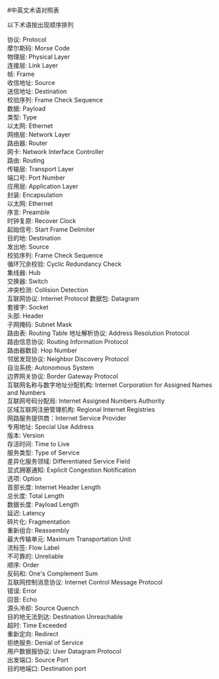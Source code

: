 #中英文术语对照表

以下术语按出现顺序排列

协议: Protocol  
摩尔斯码: Morse Code  
物理层: Physical Layer  
连接层: Link Layer  
帧: Frame  
收信地址: Source  
送信地址: Destination  
校验序列: Frame Check Sequence  
数据: Payload  
类型: Type    
以太网: Ethernet   
网络层: Network Layer  
路由器: Router  
网卡: Network Interface Controller  
路由: Routing  
传输层: Transport Layer  
端口号: Port Number  
应用层: Application Layer  
封装: Encapsulation  
以太网: Ethernet  
序言: Preamble  
时钟复原: Recover Clock  
起始信号: Start Frame Delimiter  
目的地: Destination  
发出地: Source  
校验序列: Frame Check Sequence  
循环冗余校验: Cyclic Redundancy Check  
集线器: Hub  
交换器: Switch  
冲突检测: Collision Detection  
互联网协议: Internet Protocol
数据包: Datagram  
套接字: Socket  
头部: Header  
子网掩码: Subnet Mask  
路由表: Routing Table
地址解析协议: Address Resolution Protocol   
路由信息协议: Routing Information Protocol  
路由器数目: Hop Number  
邻居发现协议: Neighbor Discovery Protocol  
自治系统: Autonomous System    
边界网关协议: Border Gateway Protocol  
互联网名称与数字地址分配机构: Internet Corporation for Assigned Names and Numbers  
互联网号码分配局: Internet Assigned Numbers Authority  
区域互联网注册管理机构: Regional Internet Registries  
网路服务提供商：Internet Service Provider  
专用地址: Special Use Address  
版本: Version  
存活时间: Time to Live    
服务类型: Type of Service  
差异化服务领域: Differentiated Service Field  
显式拥塞通知: Explicit Congestion Notification  
选项: Option  
首部长度: Internet Header Length  
总长度: Total Length  
数据长度: Payload Length  
延迟: Latency  
碎片化: Fragmentation  
重新组合: Reassembly  
最大传输单元: Maximum Transportation Unit  
流标签: Flow Label  
不可靠的: Unreliable  
顺序: Order  
反码和: One's Complement Sum  
互联网控制消息协议: Internet Control Message Protocol  
错误: Error  
回音: Echo  
源头冷却: Source Quench  
目的地无法到达: Destination Unreachable  
超时: Time Exceeded  
重新定向: Redirect  
拒绝服务: Denial of Service  
用户数据报协议: User Datagram Protocol   
出发端口: Source Port  
目的地端口: Destination port        